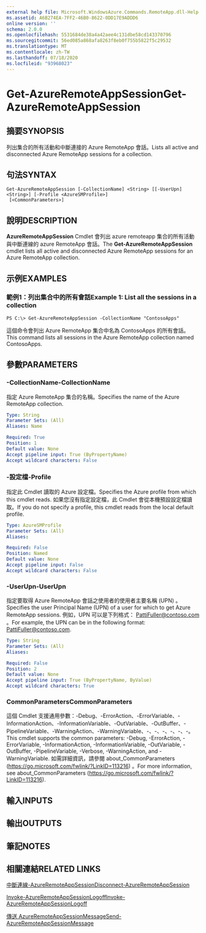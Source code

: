 ```yaml
---
external help file: Microsoft.WindowsAzure.Commands.RemoteApp.dll-Help.xml
ms.assetid: A6B274EA-7FF2-46B0-8622-0DD17E9ADDD6
online version: ''
schema: 2.0.0
ms.openlocfilehash: 5531684de38a4a42aee4c131dbe58cd143370796
ms.sourcegitcommit: 56ed085a868afa8263f8eb0f755b5822f5c29532
ms.translationtype: MT
ms.contentlocale: zh-TW
ms.lasthandoff: 07/18/2020
ms.locfileid: "93968023"
---
```

# <span data-ttu-id="493e2-101">Get-AzureRemoteAppSession</span><span class="sxs-lookup"><span data-stu-id="493e2-101">Get-AzureRemoteAppSession</span></span>

## <span data-ttu-id="493e2-102">摘要</span><span class="sxs-lookup"><span data-stu-id="493e2-102">SYNOPSIS</span></span>
<span data-ttu-id="493e2-103">列出集合的所有活動和中斷連接的 Azure RemoteApp 會話。</span><span class="sxs-lookup"><span data-stu-id="493e2-103">Lists all active and disconnected Azure RemoteApp sessions for a collection.</span></span>

## <span data-ttu-id="493e2-104">句法</span><span class="sxs-lookup"><span data-stu-id="493e2-104">SYNTAX</span></span>

```
Get-AzureRemoteAppSession [-CollectionName] <String> [[-UserUpn] <String>] [-Profile <AzureSMProfile>]
 [<CommonParameters>]
```

## <span data-ttu-id="493e2-105">說明</span><span class="sxs-lookup"><span data-stu-id="493e2-105">DESCRIPTION</span></span>
<span data-ttu-id="493e2-106">**AzureRemoteAppSession** Cmdlet 會列出 azure remoteapp 集合的所有活動與中斷連線的 azure RemoteApp 會話。</span><span class="sxs-lookup"><span data-stu-id="493e2-106">The **Get-AzureRemoteAppSession** cmdlet lists all active and disconnected Azure RemoteApp sessions for an Azure RemoteApp collection.</span></span>

## <span data-ttu-id="493e2-107">示例</span><span class="sxs-lookup"><span data-stu-id="493e2-107">EXAMPLES</span></span>

### <span data-ttu-id="493e2-108">範例1：列出集合中的所有會話</span><span class="sxs-lookup"><span data-stu-id="493e2-108">Example 1: List all the sessions in a collection</span></span>
```
PS C:\> Get-AzureRemoteAppSession -CollectionName "ContosoApps"
```

<span data-ttu-id="493e2-109">這個命令會列出 Azure RemoteApp 集合中名為 ContosoApps 的所有會話。</span><span class="sxs-lookup"><span data-stu-id="493e2-109">This command lists all sessions in the Azure RemoteApp collection named ContosoApps.</span></span>

## <span data-ttu-id="493e2-110">參數</span><span class="sxs-lookup"><span data-stu-id="493e2-110">PARAMETERS</span></span>

### <span data-ttu-id="493e2-111">-CollectionName</span><span class="sxs-lookup"><span data-stu-id="493e2-111">-CollectionName</span></span>
<span data-ttu-id="493e2-112">指定 Azure RemoteApp 集合的名稱。</span><span class="sxs-lookup"><span data-stu-id="493e2-112">Specifies the name of the Azure RemoteApp collection.</span></span>

```yaml
Type: String
Parameter Sets: (All)
Aliases: Name

Required: True
Position: 1
Default value: None
Accept pipeline input: True (ByPropertyName)
Accept wildcard characters: False
```

### <span data-ttu-id="493e2-113">-設定檔</span><span class="sxs-lookup"><span data-stu-id="493e2-113">-Profile</span></span>
<span data-ttu-id="493e2-114">指定此 Cmdlet 讀取的 Azure 設定檔。</span><span class="sxs-lookup"><span data-stu-id="493e2-114">Specifies the Azure profile from which this cmdlet reads.</span></span>
<span data-ttu-id="493e2-115">如果您沒有指定設定檔，此 Cmdlet 會從本機預設設定檔讀取。</span><span class="sxs-lookup"><span data-stu-id="493e2-115">If you do not specify a profile, this cmdlet reads from the local default profile.</span></span>

```yaml
Type: AzureSMProfile
Parameter Sets: (All)
Aliases: 

Required: False
Position: Named
Default value: None
Accept pipeline input: False
Accept wildcard characters: False
```

### <span data-ttu-id="493e2-116">-UserUpn</span><span class="sxs-lookup"><span data-stu-id="493e2-116">-UserUpn</span></span>
<span data-ttu-id="493e2-117">指定要取得 Azure RemoteApp 會話之使用者的使用者主要名稱 (UPN) 。</span><span class="sxs-lookup"><span data-stu-id="493e2-117">Specifies the user Principal Name (UPN) of a user for which to get Azure RemoteApp sessions.</span></span>
<span data-ttu-id="493e2-118">例如，UPN 可以是下列格式： PattiFuller@contoso.com 。</span><span class="sxs-lookup"><span data-stu-id="493e2-118">For example, the UPN can be in the following format: PattiFuller@contoso.com.</span></span>

```yaml
Type: String
Parameter Sets: (All)
Aliases: 

Required: False
Position: 2
Default value: None
Accept pipeline input: True (ByPropertyName, ByValue)
Accept wildcard characters: True
```

### <span data-ttu-id="493e2-119">CommonParameters</span><span class="sxs-lookup"><span data-stu-id="493e2-119">CommonParameters</span></span>
<span data-ttu-id="493e2-120">這個 Cmdlet 支援通用參數：-Debug、-ErrorAction、-ErrorVariable、-InformationAction、-InformationVariable、-OutVariable、-OutBuffer、-PipelineVariable、-WarningAction、-WarningVariable、-、-、-、-、-、-。</span><span class="sxs-lookup"><span data-stu-id="493e2-120">This cmdlet supports the common parameters: -Debug, -ErrorAction, -ErrorVariable, -InformationAction, -InformationVariable, -OutVariable, -OutBuffer, -PipelineVariable, -Verbose, -WarningAction, and -WarningVariable.</span></span> <span data-ttu-id="493e2-121">如需詳細資訊，請參閱 about_CommonParameters (https://go.microsoft.com/fwlink/?LinkID=113216) 。</span><span class="sxs-lookup"><span data-stu-id="493e2-121">For more information, see about_CommonParameters (https://go.microsoft.com/fwlink/?LinkID=113216).</span></span>

## <span data-ttu-id="493e2-122">輸入</span><span class="sxs-lookup"><span data-stu-id="493e2-122">INPUTS</span></span>

## <span data-ttu-id="493e2-123">輸出</span><span class="sxs-lookup"><span data-stu-id="493e2-123">OUTPUTS</span></span>

## <span data-ttu-id="493e2-124">筆記</span><span class="sxs-lookup"><span data-stu-id="493e2-124">NOTES</span></span>

## <span data-ttu-id="493e2-125">相關連結</span><span class="sxs-lookup"><span data-stu-id="493e2-125">RELATED LINKS</span></span>

[<span data-ttu-id="493e2-126">中斷連線-AzureRemoteAppSession</span><span class="sxs-lookup"><span data-stu-id="493e2-126">Disconnect-AzureRemoteAppSession</span></span>](./Disconnect-AzureRemoteAppSession.md)

[<span data-ttu-id="493e2-127">Invoke-AzureRemoteAppSessionLogoff</span><span class="sxs-lookup"><span data-stu-id="493e2-127">Invoke-AzureRemoteAppSessionLogoff</span></span>](./Invoke-AzureRemoteAppSessionLogoff.md)

[<span data-ttu-id="493e2-128">傳送 AzureRemoteAppSessionMessage</span><span class="sxs-lookup"><span data-stu-id="493e2-128">Send-AzureRemoteAppSessionMessage</span></span>](./Send-AzureRemoteAppSessionMessage.md)


